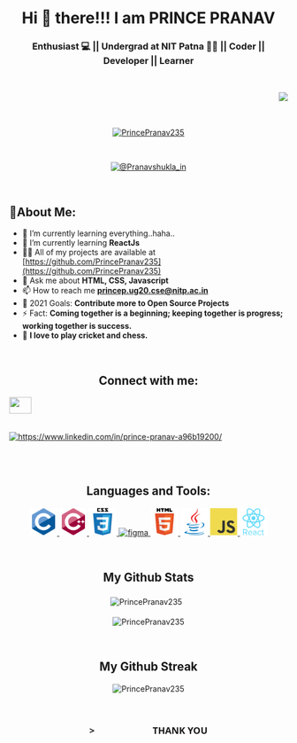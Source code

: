 <h1 align="center">Hi 👋 there!!! I am PRINCE PRANAV </h1>
<h3 align="center"> Enthusiast 💻 || Undergrad at NIT Patna 👨‍🎓 || Coder || Developer || Learner </h3><br/>
<p align="right"> <img src="https://komarev.com/ghpvc/?username=PrincePranav235&label=Profile%20views&color=0e75b6&style=flat"  /> </p><br/>
<p align="middle"> <a href="https://github.com/ryo-ma/github-profile-trophy"><img src="https://github-profile-trophy.vercel.app/?username=PriUY&column=6&margin-w=10&margin-h=10&theme=radical" alt="PrincePranav235" /></a> </p><br/>
 <p align="middle"> <a href="https://twitter.com/@Pranavshukla_in" target="blank"><img src="https://img.shields.io/twitter/follow/?logo=twitter&style=for-the-badge"alt="@Pranavshukla_in" /></a> </p><br/>
<h2 align="left">👦About Me:</h2>

- 🔭 I’m currently learning everything..haha..
- 🌱 I’m currently learning **ReactJs**
- 👨‍💻 All of my projects are available at [https://github.com/PrincePranav235](https://github.com/PrincePranav235)
- 💬 Ask me about **HTML, CSS, Javascript**
- 📫 How to reach me **princep.ug20.cse@nitp.ac.in**
- 🥅 2021 Goals: **Contribute more to Open Source Projects**
- ⚡ Fact: **Coming together is a beginning; keeping together is progress; working together is success.**
- 🎸 **I love to play cricket and chess.**

<br/>
<h2 align="center">Connect with me:</h2>

<p align="center">

<a href="https://twitter.com/@Pranavshukla_in" target="blank"><img align="center" src="https://raw.githubusercontent.com/rahuldkjain/github-profile-readme-generator/master/src/images/icons/Social/twitter.svg"  height="30" width="40"> </a>

<br>
<a href="https://linkedin.com/in/prince-pranav-a96b19200/" target="blank"><img align="center" src="https://raw.githubusercontent.com/rahuldkjain/github-profile-readme-generator/master/src/images/icons/Social/linked-in-alt.svg" alt="https://www.linkedin.com/in/prince-pranav-a96b19200/" height="30" width="40" /></a>

</p>
<br/>
<br>
<h2 align="center">Languages and Tools:</h2>
<p align="center">  <a href="https://www.cprogramming.com/" target="_blank"> <img src="https://raw.githubusercontent.com/devicons/devicon/master/icons/c/c-original.svg" alt="c" width="50" height="50"/> </a> <a href="https://www.w3schools.com/cpp/" target="_blank"> <img src="https://raw.githubusercontent.com/devicons/devicon/master/icons/cplusplus/cplusplus-original.svg" alt="cplusplus" width="50" height="50"/> </a> <a href="https://www.w3schools.com/css/" target="_blank"> <img src="https://raw.githubusercontent.com/devicons/devicon/master/icons/css3/css3-original-wordmark.svg" alt="css3" width="50" height="50"/> </a> <a href="https://www.figma.com/" target="_blank"> <img src="https://www.vectorlogo.zone/logos/figma/figma-icon.svg" alt="figma" width="50" height="50"/> </a> <a href="https://www.w3.org/html/" target="_blank"> <img src="https://raw.githubusercontent.com/devicons/devicon/master/icons/html5/html5-original-wordmark.svg" alt="html5" width="50" height="50"/> </a>   <a href="https://www.java.com" target="_blank"> <img src="https://raw.githubusercontent.com/devicons/devicon/master/icons/java/java-original.svg" alt="java" width="50" height="50"/> </a> <a href="https://developer.mozilla.org/en-US/docs/Web/JavaScript" target="_blank"> <img src="https://raw.githubusercontent.com/devicons/devicon/master/icons/javascript/javascript-original.svg" alt="javascript" width="50" height="50"/> </a>  <a href="https://reactjs.org/" target="_blank"> <img src="https://raw.githubusercontent.com/devicons/devicon/master/icons/react/react-original-wordmark.svg" alt="react" width="50" height="50"/></a> </p>
<br/>
  
<h2 align="center">My Github Stats</h2>
<p align="middle"><img align="middle" src="https://github-readme-stats.vercel.app/api/top-langs?username=PrincePranav235&show_icons=true&locale=en&layout=compact&theme=radical" alt="PrincePranav235" />
&nbsp;<br><br><img align="center" src="https://github-readme-stats.vercel.app/api?username=PrincePranav235&show_icons=true&theme=radical" alt="PrincePranav235" /></p>
<br>
<h2 align="center"> My Github Streak</h2>
<p align="middle"><img align="center" src="https://github-readme-streak-stats.herokuapp.com/?user=PrincePranav235&theme=radical" alt="PrincePranav235" /></p>
<br>

<h2 style="font-size: larger; font-family: 'Segoe UI', Tahoma, Geneva, Verdana, sans-serif; font-weight: bolder;text-align: center;">>&nbsp;&nbsp;&nbsp;&nbsp;&nbsp;&nbsp;&nbsp;&nbsp;&nbsp;&nbsp;&nbsp;&nbsp;&nbsp;&nbsp;&nbsp;&nbsp;&nbsp;&nbsp;&nbsp;&nbsp;&nbsp;&nbsp;&nbsp;&nbsp;THANK YOU</h2>
